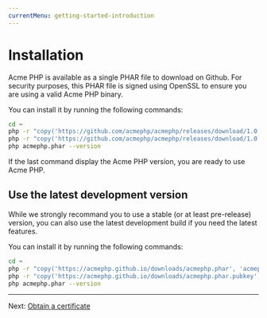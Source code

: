 ```yaml
---
currentMenu: getting-started-introduction
---
```


# Installation

Acme PHP is available as a single PHAR file to download on Github. For security purposes,
this PHAR file is signed using OpenSSL to ensure you are using a valid Acme PHP binary.

You can install it by running the following commands:

``` bash
cd ~
php -r "copy('https://github.com/acmephp/acmephp/releases/download/1.0.0-beta3/acmephp.phar', 'acmephp.phar');"
php -r "copy('https://github.com/acmephp/acmephp/releases/download/1.0.0-beta3/acmephp.phar.pubkey', 'acmephp.phar.pubkey');"
php acmephp.phar --version
```

If the last command display the Acme PHP version, you are ready to use Acme PHP.

## Use the latest development version

While we strongly recommand you to use a stable (or at least pre-release) version, you can also use the latest
development build if you need the latest features.

You can install it by running the following commands:

``` bash
cd ~
php -r "copy('https://acmephp.github.io/downloads/acmephp.phar', 'acmephp.phar');"
php -r "copy('https://acmephp.github.io/downloads/acmephp.phar.pubkey', 'acmephp.phar.pubkey');"
php acmephp.phar --version
```

---------------------------------------------------------------------

Next: [Obtain a certificate](/documentation/getting-started/2-obtain-certificate.html)
